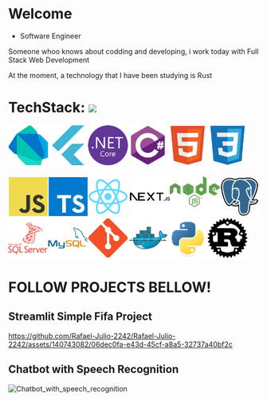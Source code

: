 <h1> Welcome </h1>
<ul>
  <li>Software Engineer </li>
</ul>

Someone whoo knows about codding and developing, i work today with Full Stack Web Development

At the moment, a technology that I have been studying is Rust



<h1>TechStack: <img src="#" height="80px" /></h1>

<img src="https://raw.githubusercontent.com/devicons/devicon/55609aa5bd817ff167afce0d965585c92040787a/icons/dart/dart-original.svg" height="80px"/><img src="https://raw.githubusercontent.com/devicons/devicon/55609aa5bd817ff167afce0d965585c92040787a/icons/flutter/flutter-plain.svg" height="80px" /><img src="https://github.com/devicons/devicon/blob/master/icons/dotnetcore/dotnetcore-original.svg" height="80px"/><img src="https://github.com/devicons/devicon/blob/master/icons/csharp/csharp-original.svg" height="80px"/><img src="https://github.com/devicons/devicon/blob/master/icons/html5/html5-original.svg" height="80px"/><img src="https://github.com/devicons/devicon/blob/master/icons/css3/css3-original.svg" height="80px"/><img src="https://raw.githubusercontent.com/devicons/devicon/55609aa5bd817ff167afce0d965585c92040787a/icons/javascript/javascript-original.svg" height="80px" /><img src="https://github.com/devicons/devicon/blob/master/icons/typescript/typescript-original.svg" height="80px" /><img src="https://github.com/devicons/devicon/blob/master/icons/react/react-original.svg" height="80px" />
  <img src="https://github.com/devicons/devicon/blob/master/icons/nextjs/nextjs-original-wordmark.svg" height="80px" /><img src="https://github.com/devicons/devicon/blob/master/icons/nodejs/nodejs-plain-wordmark.svg" height="100px" /><img src="https://raw.githubusercontent.com/devicons/devicon/55609aa5bd817ff167afce0d965585c92040787a/icons/postgresql/postgresql-original.svg" height="80px"/><img src="https://github.com/devicons/devicon/blob/master/icons/microsoftsqlserver/microsoftsqlserver-plain-wordmark.svg" height="80px"/><img src="https://github.com/devicons/devicon/blob/master/icons/mysql/mysql-original-wordmark.svg" height="80px"/><img src="https://raw.githubusercontent.com/devicons/devicon/55609aa5bd817ff167afce0d965585c92040787a/icons/git/git-original.svg" height="80px"/><img src="https://github.com/devicons/devicon/blob/master/icons/docker/docker-original.svg" height="80px"/><img src="https://github.com/devicons/devicon/blob/master/icons/python/python-original.svg" height="80px"/><img src="https://github.com/devicons/devicon/blob/master/icons/rust/rust-original.svg" height="80px"/>

<h1> FOLLOW PROJECTS BELLOW! </h1>

<h2>Streamlit Simple Fifa Project</h2>

https://github.com/Rafael-Julio-2242/Rafael-Julio-2242/assets/140743082/06dec0fa-e43d-45cf-a8a5-32737a40bf2c


<h2>Chatbot with Speech Recognition</h2>

![Chatbot_with_speech_recognition](https://github.com/Rafael-Julio-2242/Rafael-Julio-2242/assets/140743082/9671e938-0127-4e73-b9f4-38e2b403a7bc)


<!---
Rafael-Julio-2242/Rafael-Julio-2242 is a ✨ special ✨ repository because its `README.md` (this file) appears on your GitHub profile.
You can click the Preview link to take a look at your changes.
--->
